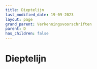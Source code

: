 ```yaml
---
title: Dieptelijn
last_modified_date: 19-09-2023
layout: page
grand_parent: Verkenningsvoorschriften
parent: D
has_children: false
---
```


Dieptelijn
==========

